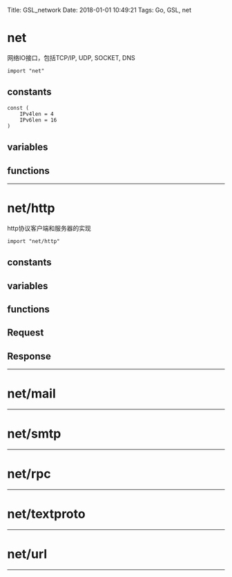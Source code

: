 Title: GSL_network
Date: 2018-01-01 10:49:21
Tags: Go, GSL, net



# net

网络IO接口，包括TCP/IP, UDP, SOCKET, DNS

    import "net"

## constants

    const (
        IPv4len = 4
        IPv6len = 16
    )

## variables


## functions

***

# net/http

http协议客户端和服务器的实现

    import "net/http"

## constants

## variables


## functions

## Request

## Response

***

# net/mail

***

# net/smtp

***

# net/rpc

***

# net/textproto

***

# net/url

***


